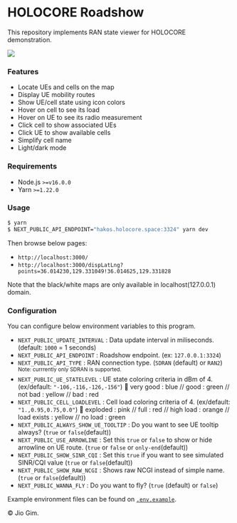 HOLOCORE Roadshow
=================

This repository implements RAN state viewer for HOLOCORE demonstration.

![](./screenshot_v1.3.7.png)

### Features

- Locate UEs and cells on the map
- Display UE mobility routes
- Show UE/cell state using icon colors
- Hover on cell to see its load
- Hover on UE to see its radio measurement
- Click cell to show associated UEs
- Click UE to show available cells
- Simplify cell name
- Light/dark mode

### Requirements

- Node.js `>=v16.0.0`
- Yarn `>=1.22.0`

### Usage

```bash
$ yarn
$ NEXT_PUBLIC_API_ENDPOINT="hakos.holocore.space:3324" yarn dev
```

Then browse below pages:
- `http://localhost:3000/`
- `http://localhost:3000/dispLatLng?points=36.014230,129.331049!36.014625,129.331828`

Note that the black/white maps are only available in localhost(127.0.0.1) domain.

### Configuration

You can configure below environment variables to this program.

- `NEXT_PUBLIC_UPDATE_INTERVAL` : Data update interval in miliseconds. (default: `1000` = 1 seconds)
- `NEXT_PUBLIC_API_ENDPOINT` : Roadshow endpoint. (ex: `127.0.0.1:3324`)
- `NEXT_PUBLIC_API_TYPE` : RAN connection type. (`SDRAN` (default) or `RAN2`) \
    <sup>Note: currrently only SDRAN is supported.</sup>
- `NEXT_PUBLIC_UE_STATELEVEL` : UE state coloring criteria in dBm of 4. (ex/default: `"-106,-116,-126,-156"`)
    🎨 very good : blue // good : green // not bad : yellow // bad : red
- `NEXT_PUBLIC_CELL_LOADLEVEL` : Cell load coloring criteria of 4. (ex/default: `"1.,0.95,0.75,0.0"`)
    🎨 exploded : pink // full : red // high load : orange // load exists : yellow // no load : green
- `NEXT_PUBLIC_ALWAYS_SHOW_UE_TOOLTIP` : Do you want to see UE tooltip always? (`true` or `false`(default))
- `NEXT_PUBLIC_USE_ARROWLINE` : Set this `true` or `false` to show or hide arrowline on UE route. (`true` or `false` or `only-end`(default))
- `NEXT_PUBLIC_SHOW_SINR_CQI` : Set this `true` if you want to see simulated SINR/CQI value (`true` or `false`(default))
- `NEXT_PUBLIC_SHOW_RAW_NCGI` : Shows raw NCGI instead of simple name. (`true` or `false`(default))
- `NEXT_PUBLIC_WANNA_FLY` : Do you want to fly? (`true` (default) or `false`)

Example environment files can be found on [`.env.example`](/.env.example).

&copy; Jio Gim.
